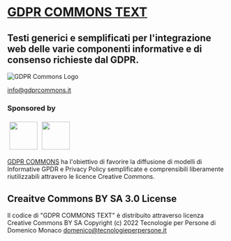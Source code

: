 # [GDPR COMMONS TEXT](https://www.gdprcommons.it)

## Testi generici e semplificati per l'integrazione web delle varie componenti informative e di consenso richieste dal GDPR. 

![GDPR Commons Logo](https://github.com/Tecnologie-per-Persone/GDPR-Commons-icon/blob/main/logo/logo-gdpr-commons-64.png?raw=true)

[info@gdprcommons.it](mailto:info@gdprcommons.it)

### Sponsored by
[<img align="left" style="margin:5px" src="http://cdn.tecnologieperpersone.it/img/dmonaco_happy_hacking.png" height="64" />](https://blog.domenicomonaco.it)

[<img style="margin:5px;" src="http://cdn.tecnologieperpersone.it/img/tecnologie-per-persone-logo.png" height="64" />](https://tecnologieperpersone.it)

[GDPR COMMONS](https://www.gdprcommons.it) ha l'obiettivo di favorire la diffusione di modelli di Informative GPDR e Privacy Policy semplificate e comprensibili liberamente riutilizzabili attravero le licence Creative Commons.

## Creaitve Commons BY SA 3.0 License

Il codice di "GDPR COMMONS TEXT" è distribuito attraverso licenza Creative Commons BY SA
Copyright (c) 2022 Tecnologie per Persone di Domenico Monaco <domenico@tecnologieperpersone.it>